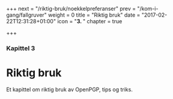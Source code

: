 +++
next = "/riktig-bruk/noekkelpreferanser"
prev = "/kom-i-gang/fallgruver"
weight = 0
title = "Riktig bruk"
date = "2017-02-22T12:31:28+01:00"
icon = "<b>3. </b>"
chapter = true

+++

### Kapittel 3

# Riktig bruk

Et kapittel om riktig bruk av OpenPGP, tips og triks.
